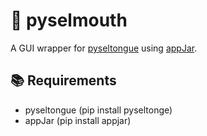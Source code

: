 # :snake: pyselmouth
A GUI wrapper for [pyseltongue](https://github.com/ginsburgnm/pyseltongue) using [appJar](https://github.com/jarvisteach/appJar).

## :books: Requirements
- pyseltongue (pip install pyseltonge)
- appJar (pip install appjar)